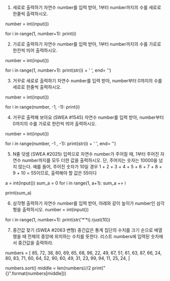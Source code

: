 1. 세로로 출력하기
자연수 number를 입력 받아, 1부터 number까지의 수를 세로로 한줄씩 출력하시오.

number = int(input())

for i in range(1, number+1):
    print(i)

2. 가로로 출력하기
자연수 number를 입력 받아, 1부터 number까지의 수를 가로로 한칸씩 띄어 출력하시오.

number = int(input())

for i in range(1, number+1):
    print(str(i) + ' ', end= '')

3. 거꾸로 세로로 출력하기
자연수 number를 입력 받아, number부터 0까지의 수를 세로로 한줄씩 출력하시오.

number = int(input())

for i in range(number, -1, -1):
    print(i)

4. 거꾸로 출력해 보아요 (SWEA #1545)
자연수 number를 입력 받아, number부터 0까지의 수를 가로로 한칸씩 띄어 출력하시오.

number = int(input())

for i in range(number, -1 , -1):
    print(str(i) + ' ', end= '')

5. N줄 덧셈 (SWEA #2025)
입력으로 자연수 number가 주어질 때, 1부터 주어진 자연수 number까지를 모두 더한
값을 출력하시오. 단, 주어지는 숫자는 10000을 넘지 않는다. 예를 들어, 주어진 숫자가
10일 경우 1 + 2 + 3 + 4 + 5 + 6 + 7 + 8 + 9 + 10 = 55이므로, 출력해야 할 값은 55이다

a = int(input())
sum_a = 0
for i in range(1, a+1):
    sum_a += i

print(sum_a)

6. 삼각형 출력하기
자연수 number를 입력 받아, 아래와 같이 높이가 number인 삼각형을 출력하시오.
number = int(input())

for i in range(1, number+1):
    print(str('*'*i).rjust(10))



7. 중간값 찾기 (SWEA #2063 변형)
중간값은 통계 집단의 수치를 크기 순으로 배열 했을 때 전체의 중앙에 위치하는 수치를
뜻한다. 리스트 numbers에 입력된 숫자에서 중간값을 출력하라.

numbers = [
85, 72, 38, 80, 69, 65, 68, 96, 22, 49, 67,
51, 61, 63, 87, 66, 24, 80, 83, 71, 60, 64,
52, 90, 60, 49, 31, 23, 99, 94, 11, 25, 24,
]

numbers.sort()
middle = len(numbers)//2
print("{}".format(numbers[middle])) 
